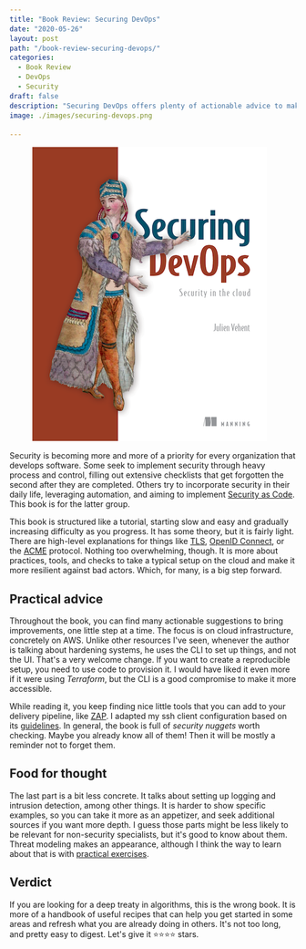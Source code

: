 ```yaml
---
title: "Book Review: Securing DevOps"
date: "2020-05-26"
layout: post
path: "/book-review-securing-devops/"
categories:
  - Book Review
  - DevOps
  - Security
draft: false
description: "Securing DevOps offers plenty of actionable advice to make your setup, from CI to production, more secure"
image: ./images/securing-devops.png

---
```


<figure class="figure figure--right">
  <img src="./images/securing-devops.png" alt="Securing DevOps" />
</figure>

Security is becoming more and more of a priority for every organization that develops software. Some seek to implement security through heavy process and control, filling out extensive checklists that get forgotten the second after they are completed. Others try to incorporate security in their daily life, leveraging automation, and aiming to implement [Security as Code](https://www.oreilly.com/library/view/devopssec/9781491971413/ch04.html). This book is for the latter group.

This book is structured like a tutorial, starting slow and easy and gradually increasing difficulty as you progress. It has some theory, but it is fairly light. There are high-level explanations for things like [TLS](https://en.wikipedia.org/wiki/Transport_Layer_Security), [OpenID Connect](https://openid.net/connect/), or the [ACME](https://en.wikipedia.org/wiki/Automated_Certificate_Management_Environment) protocol. Nothing too overwhelming, though. It is more about practices, tools, and checks to take a typical setup on the cloud and make it more resilient against bad actors. Which, for many, is a big step forward.

## Practical advice

Throughout the book, you can find many actionable suggestions to bring improvements, one little step at a time. The focus is on cloud infrastructure, concretely on AWS. Unlike other resources I've seen, whenever the author is talking about hardening systems, he uses the CLI to set up things, and not the UI. That's a very welcome change. If you want to create a reproducible setup, you need to use code to provision it. I would have liked it even more if it were using _Terraform_, but the CLI is a good compromise to make it more accessible.

While reading it, you keep finding nice little tools that you can add to your delivery pipeline, like [ZAP](https://www.zaproxy.org/docs/docker/about/). I adapted my ssh client configuration based on its [guidelines](https://github.com/sirech/shell/blob/master/ssh/config#L1-L9). In general, the book is full of *security nuggets* worth checking. Maybe you already know all of them! Then it will be mostly a reminder not to forget them.

## Food for thought

The last part is a bit less concrete. It talks about setting up logging and intrusion detection, among other things. It is harder to show specific examples, so you can take it more as an appetizer, and seek additional sources if you want more depth. I guess those parts might be less likely to be relevant for non-security specialists, but it's good to know about them. Threat modeling makes an appearance, although I think the way to learn about that is with [practical exercises](https://martinfowler.com/articles/agile-threat-modelling.html).

## Verdict

If you are looking for a deep treaty in algorithms, this is the wrong book. It is more of a handbook of useful recipes that can help you get started in some areas and refresh what you are already doing in others. It's not too long, and pretty easy to digest. Let's give it ⭐⭐⭐⭐ stars.
